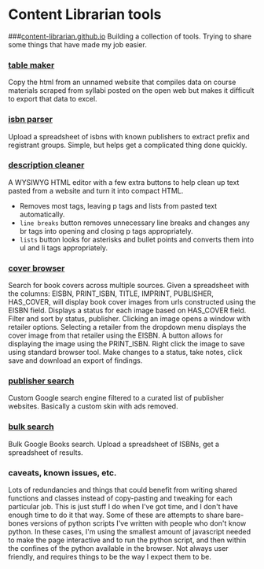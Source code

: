 # Content Librarian tools
###[content-librarian.github.io](content-librarian.github.io)
Building a collection of tools. Trying to share some things that have made my job easier.

### [table maker](https://content-librarian.github.io/table-maker/)
Copy the html from an unnamed website that compiles data on course materials scraped from syllabi posted on the open web but makes it difficult to export that data to excel. 

### [isbn parser](https://content-librarian.github.io/isbn-parser/)
Upload a spreadsheet of isbns with known publishers to extract prefix and registrant groups. Simple, but helps get a complicated thing done quickly.

### [description cleaner](https://content-librarian.github.io/description-cleaner/)
A WYSIWYG HTML editor with a few extra buttons to help clean up text pasted from a website and turn it into compact HTML. 
- Removes most tags, leaving p tags and lists from pasted text automatically. 
- `line breaks` button removes unnecessary line breaks and changes any br tags into opening and closing p tags appropriately.
- `lists` button looks for asterisks and bullet points and converts them into ul and li tags appropriately. 

### [cover browser](https://content-librarian.github.io/cover-broswer/)
Search for book covers across multiple sources.
Given a spreadsheet with the columns: EISBN, PRINT_ISBN, TITLE, IMPRINT, PUBLISHER, HAS_COVER, will display book cover images from urls constructed using the EISBN field. 
Displays a status for each image based on HAS_COVER field. 
Filter and sort by status, publisher.
Clicking an image opens a window with retailer options.
Selecting a retailer from the dropdown menu displays the cover image from that retailer using the EISBN. A button allows for displaying the image using the PRINT_ISBN. 
Right click the image to save using standard browser tool.
Make changes to a status, take notes, click save and download an export of findings.


### [publisher search](https://content-librarian.github.io/publisher-search/)
Custom Google search engine filtered to a curated list of publisher websites.
Basically a custom skin with ads removed.

### [bulk search](https://content-librarian.github.io/bulk-search/)
Bulk Google Books search. Upload a spreadsheet of ISBNs, get a spreadsheet of results.

### caveats, known issues, etc.
Lots of redundancies and things that could benefit from writing shared functions and classes instead of copy-pasting and tweaking for each particular job. This is just stuff I do when I've got time, and I don't have enough time to do it that way. Some of these are attempts to share bare-bones versions of python scripts I've written with people who don't know python. In these cases, I'm using the smallest amount of javascript needed to make the page interactive and to run the python script, and then within the confines of the python available in the browser. Not always user friendly, and requires things to be the way I expect them to be. 
